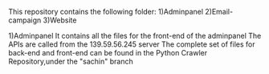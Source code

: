 This repository contains the following folder:
1)Adminpanel
2)Email-campaign
3)Website


1)Adminpanel
It contains all the files for the front-end of the adminpanel
The APIs are called from the 139.59.56.245 server
The complete set of files for back-end and front-end can be found in the Python Crawler Repository,under the "sachin" branch

